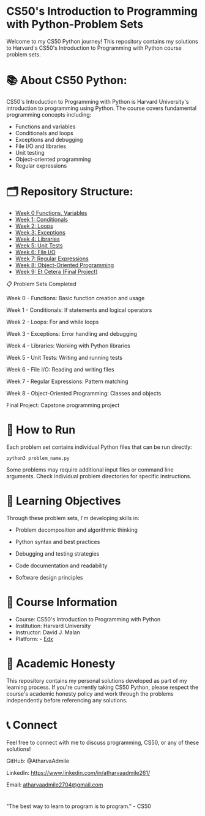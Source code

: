 # CS50's Introduction to Programming with Python-Problem Sets
Welcome to my CS50 Python journey! This repository contains my solutions to Harvard's CS50's Introduction to Programming with Python course problem sets.

# 📚 About CS50 Python:

CS50's Introduction to Programming with Python is Harvard University's introduction to programming using Python. The course covers fundamental programming concepts including:

- Functions and variables
- Conditionals and loops
- Exceptions and debugging
- File I/O and libraries
- Unit testing
- Object-oriented programming
- Regular expressions

# 🗂️ Repository Structure:

- [Week 0 Functions, Variables](https://github.com/AtharvaAdmile/CS50-Python/tree/main/Week%200%20Functions%2CVariable/)
- [Week 1: Conditionals](https://github.com/AtharvaAdmile/CS50-Python/tree/main/Week%201%20Conditionals/)
- [Week 2: Loops](week2/)
- [Week 3: Exceptions](week3/)
- [Week 4: Libraries](week4/)
- [Week 5: Unit Tests](week5/)
- [Week 6: File I/O](week6/)
- [Week 7: Regular Expressions](week7/)
- [Week 8: Object-Oriented Programming](week8/)
- [Week 9: Et Cetera (Final Project)](Final%20project/)

📋 Problem Sets Completed

 Week 0 - Functions: Basic function creation and usage
 
 Week 1 - Conditionals: If statements and logical operators
 
 Week 2 - Loops: For and while loops
 
 Week 3 - Exceptions: Error handling and debugging
 
 Week 4 - Libraries: Working with Python libraries
 
 Week 5 - Unit Tests: Writing and running tests
 
 Week 6 - File I/O: Reading and writing files
 
 Week 7 - Regular Expressions: Pattern matching
 
 Week 8 - Object-Oriented Programming: Classes and objects
 
 Final Project: Capstone programming project

# 🚀 How to Run

Each problem set contains individual Python files that can be run directly:

``` python3 problem_name.py ```

Some problems may require additional input files or command line arguments. Check individual problem directories for specific instructions.

# 🎯 Learning Objectives
Through these problem sets, I'm developing skills in:

- Problem decomposition and algorithmic thinking

- Python syntax and best practices

- Debugging and testing strategies

- Code documentation and readability

- Software design principles

# 📖 Course Information

- Course: CS50's Introduction to Programming with Python
- Institution: Harvard University
- Instructor: David J. Malan
- Platform: - [Edx](https://www.edx.org/cs50)

# 🤝 Academic Honesty
This repository contains my personal solutions developed as part of my learning process. If you're currently taking CS50 Python, please respect the course's academic honesty policy and work through the problems independently before referencing any solutions.

# 📞 Connect
Feel free to connect with me to discuss programming, CS50, or any of these solutions!

GitHub: @AtharvaAdmile

LinkedIn: https://www.linkedin.com/in/atharvaadmile261/

Email: atharvaadmile2704@gmail.com
# 
"The best way to learn to program is to program." - CS50
